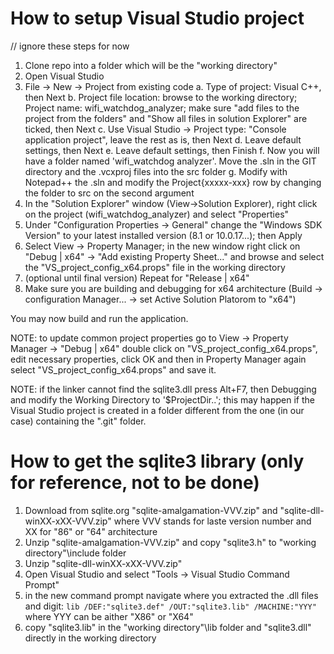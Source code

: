 
How to setup Visual Studio project
==================================

// ignore these steps for now

 1. Clone repo into a folder which will be the "working directory"
 2. Open Visual Studio
 3. File -> New -> Project from existing code
    a. Type of project: Visual C++, then Next
    b. Project file location: browse to the working directory; Project name: wifi_watchdog_analyzer;
	   make sure "add files to the project from the folders" and "Show all files in solution Explorer" 
	   are ticked, then Next
	c. Use Visual Studio -> Project type: "Console application project", leave the rest as is, then Next
	d. Leave default settings, then Next
	e. Leave default settings, then Finish
	f. Now you will have a folder named 'wifi_watchdog analyzer'. Move the .sln in the GIT directory and the .vcxproj files into the src folder
	g. Modify with Notepad++ the .sln and modify the Project{xxxxx-xxx} row by changing the folder to src on the second argument
 4. In the "Solution Explorer" window (View->Solution Explorer), right click on the project 
    (wifi_watchdog_analyzer) and select "Properties"
 5. Under "Configuration Properties -> General" change the "Windows SDK Version" to your latest installed 
    version (8.1 or 10.0.17...); then Apply
 6. Select View -> Property Manager; in the new window right click on "Debug | x64" -> "Add existing 
    Property Sheet..." and browse and select the "VS_project_config_x64.props" file in the working directory
 7. (optional until final version) Repeat for "Release | x64"
 8. Make sure you are building and debugging for x64 architecture 
    (Build -> configuration Manager... -> set Active Solution Platorom to "x64")

You may now build and run the application.

NOTE: to update common project properties go to  View -> Property Manager -> "Debug | x64" double click on
      "VS_project_config_x64.props", edit necessary properties, click OK and then in Property Manager
      again select "VS_project_config_x64.props" and save it.

NOTE: if the linker cannot find the sqlite3.dll press Alt+F7, then Debugging and modify the Working Directory to '$ProjectDir..\';
      this may happen if the Visual Studio project is created in a folder different from the one (in our case) containing the ".git" folder. 

	  
How to get the sqlite3 library (only for reference, not to be done)
===================================================================

 1. Download from sqlite.org "sqlite-amalgamation-VVV.zip" and "sqlite-dll-winXX-xXX-VVV.zip" where VVV 
    stands for laste version number and XX for "86" or "64" architecture
 2. Unzip "sqlite-amalgamation-VVV.zip" and copy "sqlite3.h" to "working directory"\include folder
 3. Unzip "sqlite-dll-winXX-xXX-VVV.zip"
 4. Open Visual Studio and select "Tools -> Visual Studio Command Prompt"
 5. in the new command prompt navigate where you extracted the .dll files and digit:
    ` lib /DEF:"sqlite3.def" /OUT:"sqlite3.lib" /MACHINE:"YYY" `
	where YYY can be aither "X86" or "X64"
 6. copy "sqlite3.lib" in the "working directory"\lib folder and "sqlite3.dll" directly in the working 
    directory
 
 
